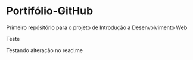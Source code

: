 # Portifólio-GitHub
 Primeiro repósitório para o projeto de Introdução a Desenvolvimento Web 

Teste 

Testando alteração no read.me